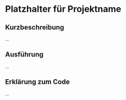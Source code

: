 # Platzhalter für Projektname

## Kurzbeschreibung 
...

## Ausführung
...

## Erklärung zum Code
...